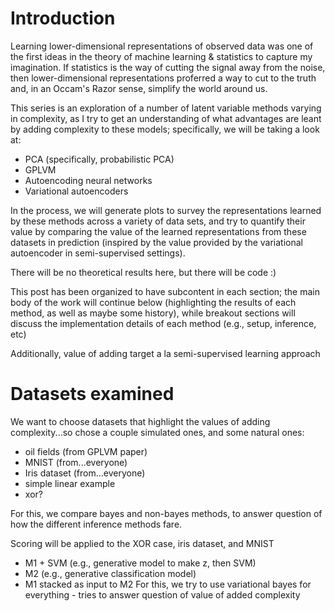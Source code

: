 # Introduction

Learning lower-dimensional representations of observed data was one of the
first ideas in the theory of machine learning & statistics to capture
my imagination. If statistics is the way of cutting the signal away from
the noise, then lower-dimensional representations proferred a way
to cut to the truth and, in an Occam's Razor sense, simplify the world
around us.

This series is an exploration of a number of latent variable methods
varying in complexity, as I try to get an understanding of what
advantages are leant by adding complexity to these models; specifically,
we will be taking a look at:
* PCA (specifically, probabilistic PCA)
* GPLVM
* Autoencoding neural networks
* Variational autoencoders

In the process, we will generate plots to survey the representations
learned by these methods across a variety of data sets, and try
to quantify their value by comparing the value of the learned 
representations from these datasets in prediction (inspired by
the value provided by the variational autoencoder in semi-supervised
settings).

There will be no theoretical results here, but there will be code :)

This post has been organized to have subcontent in each section;
the main body of the work will continue below (highlighting the
results of each method, as well as maybe some history), while
breakout sections will discuss the implementation details of
each method (e.g., setup, inference, etc)

Additionally, value of adding target a la semi-supervised learning approach

# Datasets examined

We want to choose datasets that highlight the values of adding
complexity...so chose a couple simulated ones, and some natural ones:

* oil fields (from GPLVM paper)
* MNIST (from...everyone)
* Iris dataset (from...everyone)
* simple linear example
* xor?

For this, we compare bayes and non-bayes methods, to answer question
of how the different inference methods fare.

Scoring will be applied to the XOR case, iris dataset, and MNIST
* M1 + SVM (e.g., generative model to make z, then SVM)
* M2 (e.g., generative classification model)
* M1 stacked as input to M2
For this, we try to use variational bayes for everything - tries
to answer question of value of added complexity
